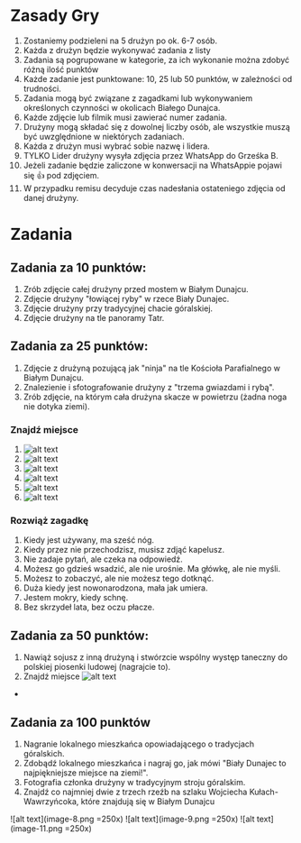 # Zasady Gry
1. Zostaniemy podzieleni na 5 drużyn po ok. 6-7 osób.
2. Każda z drużyn będzie wykonywać zadania z listy
3. Zadania są pogrupowane w kategorie, za ich wykonanie można zdobyć różną ilość punktów 
4. Każde zadanie jest punktowane: 10, 25 lub 50 punktów, w zależności od trudności.
5. Zadania mogą być związane z zagadkami lub wykonywaniem określonych czynności w okolicach Białego Dunajca.
6. Każde zdjęcie lub filmik musi zawierać numer zadania.
7. Drużyny mogą składać się z dowolnej liczby osób, ale wszystkie muszą być uwzględnione w niektórych zadaniach.
8. Każda z drużyn musi wybrać sobie nazwę i lidera.
9. TYLKO Lider drużyny wysyła zdjęcia przez WhatsApp do Grześka B. 
10. Jeżeli zadanie będzie zaliczone w konwersacji na WhatsAppie pojawi się 👍 pod zdjęciem.
11. W przypadku remisu decyduje czas nadesłania ostateniego zdjęcia od danej drużyny.

# Zadania
## Zadania za 10 punktów:

1. Zrób zdjęcie całej drużyny przed mostem w Białym Dunajcu.
3. Zdjęcie drużyny "łowiącej ryby" w rzece Biały Dunajec.
4. Zdjęcie drużyny przy tradycyjnej chacie góralskiej.
5. Zdjęcie drużyny na tle panoramy Tatr.

## Zadania za 25 punktów:
 1. Zdjęcie z drużyną pozującą jak "ninja" na tle Kościoła Parafialnego w Białym Dunajcu.
 2. Znalezienie i sfotografowanie drużyny z "trzema gwiazdami i rybą". 
 3. Zrób zdjęcie, na którym cała drużyna skacze w powietrzu (żadna noga nie dotyka ziemi).
 
### Znajdź miejsce
 1. ![alt text](image.png)
 2. ![alt text](image-1.png)
 3.  ![alt text](image-2.png)
 4.  ![alt text](image-3.png)
 5.  ![alt text](image-6.png)
 6.  ![alt text](image-7.png)
  
### Rozwiąż zagadkę
 1. Kiedy jest używany, ma sześć nóg.
 2. Kiedy przez nie przechodzisz, musisz zdjąć kapelusz.
 3. Nie zadaje pytań, ale czeka na odpowiedź.
 4. Możesz go gdzieś wsadzić, ale nie urośnie. Ma główkę, ale nie myśli.
 5. Możesz to zobaczyć, ale nie możesz tego dotknąć.
 6. Duża kiedy jest nowonarodzona, mała jak umiera.
 7. Jestem mokry, kiedy schnę.
 8. Bez skrzydeł lata, bez oczu płacze.
   

## Zadania za 50 punktów:
  1.    Nawiąż sojusz z inną drużyną i stwórzcie wspólny występ taneczny do polskiej piosenki ludowej (nagrajcie to).
  2.    Znajdź miejsce ![alt text](image-4.png)
- 
## Zadania za 100 punktów
 1.  Nagranie lokalnego mieszkańca opowiadającego o tradycjach góralskich.
 2.  Zdobądź lokalnego mieszkańca i nagraj go, jak mówi "Biały Dunajec to najpiękniejsze miejsce na ziemi!".
 3.  Fotografia członka drużyny w tradycyjnym stroju góralskim.
 4.  Znajdź co najmniej dwie z trzech rzeźb na szlaku Wojciecha Kułach-Wawrzyńcoka, które znajdują się w Białym Dunajcu 
   
   ![alt text](image-8.png =250x) 
   ![alt text](image-9.png =250x)
   ![alt text](image-11.png =250x)